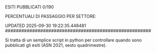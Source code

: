 ESITI PUBBLICATI 0/190 

PERCENTUALI DI PASSAGGIO PER SETTORE:

UPDATED 2025-09-30 19:22:35.448481
###################################################### 

Si tratta di un semplice script in python per controllare quando sono pubblicati gli esiti (ASN 2021, sesto quadrimestre).

